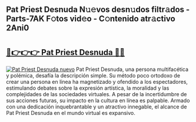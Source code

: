## Pat Priest Desnuda N𝚞𝚎vos desn𝚞dos filtr𝚊dos - Parts-7AK F𝚘tos vid𝚎o - C𝚘ntenido atr𝚊ctivo 2Ani0

# <h2><a href="http://mbbcyw3.tromn.icu/?c=Pat+Priest+Desnuda">🔗👉👉👉 Pat Priest Desnuda 🔗🔗</a></h2>

[![Pat Priest Desnuda nuevo](https://i.imgur.com/pEAQMta.gif)](http://mbbcyw3.tromn.icu/?c=Pat+Priest+Desnuda)
Pat Priest Desnuda, una persona multifacética y polémica, desafía la descripción simple. Su método poco ortodoxo de crear una persona en línea ha magnetizado y ofendido a los espectadores, estimulando debates sobre la expresión artística, la moralidad y las complejidades de las sociedades virtuales. A pesar de la incertidumbre de sus acciones futuras, su impacto en la cultura en línea es palpable. Armado con una dedicación inquebrantable y un atractivo innegable, el alcance de Pat Priest Desnuda en el mundo virtual es expansivo.
